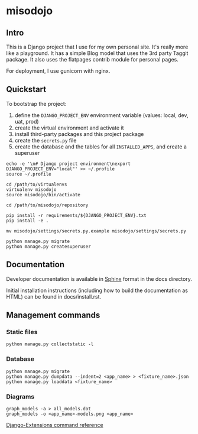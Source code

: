 # misodojo

## Intro

This is a Django project that I use for my own personal site. It's really more like a
playground. It has a simple Blog model that uses the 3rd party Taggit package. It also
uses the flatpages contrib module for personal pages. 

For deployment, I use gunicorn with nginx. 


## Quickstart

To bootstrap the project:

1. define the `DJANGO_PROJECT_ENV` environment variable (values: local, dev, uat, prod)
2. create the virtual environment and activate it
3. install third-party packages and this project package
4. create the `secrets.py` file
5. create the database and the tables for all `INSTALLED_APPS`, and create a superuser

```
echo -e '\n# Django project environment\nexport DJANGO_PROJECT_ENV="local"' >> ~/.profile
source ~/.profile

cd /path/to/virtualenvs
virtualenv misodojo
source misodojo/bin/activate

cd /path/to/misodojo/repository

pip install -r requirements/${DJANGO_PROJECT_ENV}.txt
pip install -e .

mv misodojo/settings/secrets.py.example misodojo/settings/secrets.py 

python manage.py migrate
python manage.py createsuperuser
```


## Documentation

Developer documentation is available in [Sphinx](http://sphinx-doc.org/) format in the docs directory.

Initial installation instructions (including how to build the documentation as HTML) can be found in docs/install.rst.


## Management commands

### Static files 

```
python manage.py collectstatic -l
```

### Database

```
python manage.py migrate
python manage.py dumpdata --indent=2 <app_name> > <fixture_name>.json
python manage.py loaddata <fixture_name>
```

### Diagrams

```
graph_models -a > all_models.dot
graph_models -o <app_name>-models.png <app_name>
```

[Django-Extensions command reference](http://pythonhosted.org/django-extensions/graph_models.html)
